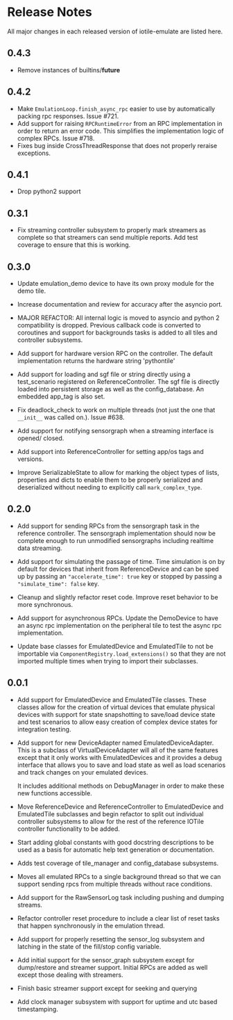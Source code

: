 # Release Notes

All major changes in each released version of iotile-emulate are listed here.

## 0.4.3

- Remove instances of builtins/__future__

## 0.4.2

- Make `EmulationLoop.finish_async_rpc` easier to use by automatically packing
  rpc responses.  Issue #721.
- Add support for raising `RPCRuntimeError` from an RPC implementation in order
  to return an error code.  This simplifies the implementation logic of complex
  RPCs.  Issue #718.
- Fixes bug inside CrossThreadResponse that does not properly reraise exceptions.

## 0.4.1

- Drop python2 support

## 0.3.1

- Fix streaming controller subsystem to properly mark streamers as complete
  so that streamers can send multiple reports.  Add test coverage to ensure that
  this is working.

## 0.3.0

- Update emulation_demo device to have its own proxy module for the demo tile.

- Increase documentation and review for accuracy after the asyncio port.

- MAJOR REFACTOR: All internal logic is moved to asyncio and python 2
  compatibility is dropped.  Previous callback code is converted to coroutines
  and support for backgrounds tasks is added to all tiles and controller 
  subsystems.

- Add support for hardware version RPC on the controller.  The default
  implementation returns the hardware string 'pythontile'

- Add support for loading and sgf file or string directly using a test_scenario
  registered on ReferenceController.  The sgf file is directly loaded into 
  persistent storage as well as the config_database.  An embedded app_tag is
  also set.

- Fix deadlock_check to work on multiple threads (not just the one that
  `__init__` was called on.).  Issue #638.

- Add support for notifying sensorgraph when a streaming interface is opened/
  closed.

- Add support into ReferenceController for setting app/os tags and versions.

- Improve SerializableState to allow for marking the object types of lists,
  properties and dicts to enable them to be properly serialized and
  deserialized without needing to explicitly call `mark_complex_type`.

## 0.2.0

- Add support for sending RPCs from the sensorgraph task in the reference 
  controller. The sensorgraph implementation should now be complete enough
  to run unmodified sensorgraphs including realtime data streaming.

- Add support for simulating the passage of time.  Time simulation is on by
  default for devices that inherit from ReferenceDevice and can be sped up
  by passing an `"accelerate_time": true` key or stopped by passing a 
  `"simulate_time": false` key.

- Cleanup and slightly refactor reset code.  Improve reset behavior to be more
  synchronous.

- Add support for asynchronous RPCs. Update the DemoDevice to have an async rpc
  implementation on the peripheral tile to test the async rpc implementation.

- Update base classes for EmulatedDevice and EmulatedTile to not be 
  importable via `ComponentRegistry.load_extensions()` so that they are not
  imported multiple times when trying to import their subclasses.

## 0.0.1

- Add support for EmulatedDevice and EmulatedTile classes.  These classes allow
  for the creation of virtual devices that emulate physical devices with support
  for state snapshotting to save/load device state and test scenarios to allow
  easy creation of complex device states for integration testing.

- Add support for new DeviceAdapter named EmulatedDeviceAdapter.  This is a 
  subclass of VirtualDeviceAdapter will all of the same features except that it
  only works with EmulatedDevices and it provides a debug interface that allows
  you to save and load state as well as load scenarios and track changes on your
  emulated devices.

  It includes additional methods on DebugManager in order to make these new
  functions accessible.

- Move ReferenceDevice and ReferenceController to EmulatedDevice and
  EmulatedTile subclasses and begin refactor to split out individual controller
  subsystems to allow for the rest of the reference IOTile controller
  functionality to be added.

- Start adding global constants with good docstring descriptions to be used as
  a basis for automatic help text generation or documentation.

- Adds test coverage of tile_manager and config_database subsystems.

- Moves all emulated RPCs to a single background thread so that we can support
  sending rpcs from multiple threads without race conditions.

- Add support for the RawSensorLog task including pushing and dumping streams.

- Refactor controller reset procedure to include a clear list of reset
  tasks that happen synchronously in the emulation thread.

- Add support for properly resetting the sensor_log subsystem and latching in
  the state of the fill/stop config variable.

- Add initial support for the sensor_graph subsystem except for dump/restore
  and streamer support.  Initial RPCs are added as well except those dealing
  with streamers.

- Finish basic streamer support except for seeking and querying

- Add clock manager subsystem with support for uptime and utc based
  timestamping.

